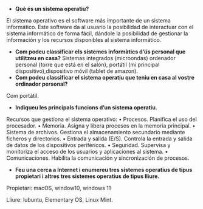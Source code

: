 ﻿- **Què és un sistema operatiu?**

El sistema operativo es el software más importante de un sistema informático. Este software da al usuario la posibilidad de interactuar con el sistema informático de forma fácil, dándole la posibilidad de gestionar la información y los recursos disponibles al sistema informático.

- **Com podeu classificar els sistemes informàtics d’ús personal que utilitzeu en casa?** Sistemas integrados (microondas) ordenador personal (torre que está en el salón), portátil (mi principal dispositivo),dispositivo móvil (tablet de amazon).
- **Com podeu classificar el sistema operatiu que teniu en casa al vostre ordinador personal?**

Com portátil.

- **Indiqueu les principals funcions d’un sistema operatiu.**

Recursos que gestiona el sistema operativo: • Procesos. Planifica el uso del procesador. • Memoria. Asigna y libera procesos en la memoria principal. • Sistema de archivos. Gestiona el almacenamiento secundario mediante ficheros y directorios. • Entrada y salida (E/S). Controla la entrada y salida de datos de los dispositivos periféricos. • Seguridad. Supervisa y monitoriza el acceso de los usuarios y aplicaciones al sistema. • Comunicaciones. Habilita la comunicación y sincronización de procesos.

- **Feu una cerca a Internet i enumereu tres sistemes operatius de tipus propietari i altres tres sistemes operatius de tipus lliure.**

Propietari: macOS, window10, windows 11

Lliure: lubuntu, Elementary OS, Linux Mint.
